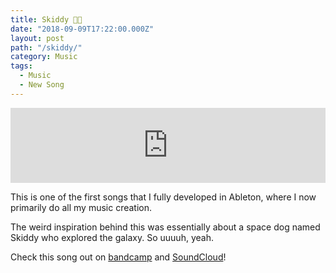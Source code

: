```yaml
---
title: Skiddy 🎹🎵
date: "2018-09-09T17:22:00.000Z"
layout: post
path: "/skiddy/"
category: Music
tags:
  - Music
  - New Song
---
```

<iframe style="border: 0; width: 100%; height: 120px;" src="https://bandcamp.com/EmbeddedPlayer/track=1590625091/size=large/bgcol=ffffff/linkcol=333333/tracklist=false/artwork=small/transparent=true/" seamless><a href="http://bangtilde.bandcamp.com/track/skiddy">Skiddy by Bang Tilde</a></iframe>

This is one of the first songs that I fully developed in Ableton, where I now primarily do all my music creation.

The weird inspiration behind this was essentially about a space dog named Skiddy who explored the galaxy. So uuuuh, yeah.

Check this song out on [bandcamp](https://bangtilde.bandcamp.com/track/skiddy) and [SoundCloud](https://soundcloud.com/bang-tilde/skiddy)!
